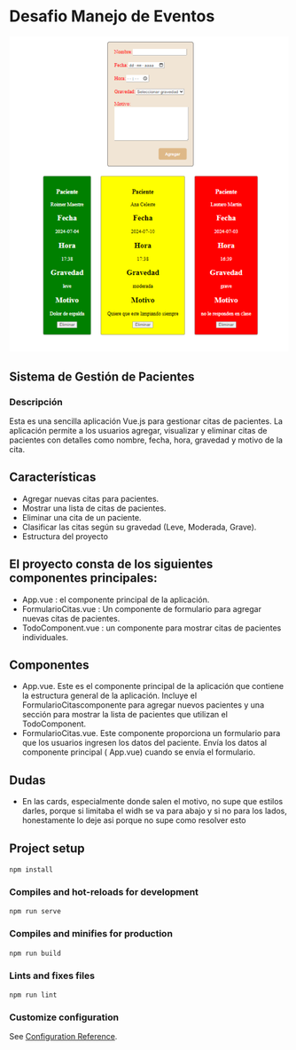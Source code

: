 # Desafio Manejo de Eventos

![alt](./public/Captura%20de%20pantalla%202024-07-07%20154256.png)

## Sistema de Gestión de Pacientes

### Descripción

Esta es una sencilla aplicación Vue.js para gestionar citas de pacientes. La aplicación permite a los usuarios agregar, visualizar y eliminar citas de pacientes con detalles como nombre, fecha, hora, gravedad y motivo de la cita.

## Características

<ul>
<li>Agregar nuevas citas para pacientes.</li>
<li>Mostrar una lista de citas de pacientes.</li>
<li>Eliminar una cita de un paciente.</li>
<li>Clasificar las citas según su gravedad (Leve, Moderada, Grave).</li>
<li>Estructura del proyecto</li>
</ul>

## El proyecto consta de los siguientes componentes principales:

<ul>
<li>App.vue : el componente principal de la aplicación.</li>
<li>FormularioCitas.vue : Un componente de formulario para agregar nuevas citas de pacientes.</li>
<li>TodoComponent.vue : un componente para mostrar citas de pacientes individuales.</li>

</ul>

## Componentes

<ul>
<li>App.vue.
Este es el componente principal de la aplicación que contiene la estructura general de la aplicación. Incluye el FormularioCitascomponente para agregar nuevos pacientes y una sección para mostrar la lista de pacientes que utilizan el TodoComponent.</li>
<li>FormularioCitas.vue.
Este componente proporciona un formulario para que los usuarios ingresen los datos del paciente. Envía los datos al componente principal ( App.vue) cuando se envía el formulario.</li>

</ul>

## Dudas
<ul>
<li>En las cards, especialmente donde salen el motivo, no supe que estilos darles, porque si limitaba el widh se va para abajo y si no para los lados, honestamente lo deje asi porque no supe como resolver esto</li>

</ul>

## Project setup

```
npm install
```

### Compiles and hot-reloads for development

```
npm run serve
```

### Compiles and minifies for production

```
npm run build
```

### Lints and fixes files

```
npm run lint
```

### Customize configuration

See [Configuration Reference](https://cli.vuejs.org/config/).
